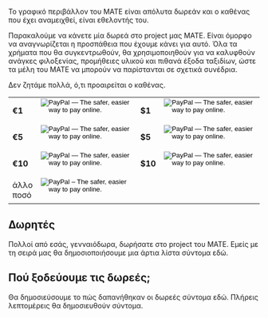 <!--
.. link:
.. description:
.. tags: 
.. date: 2012-05-22 11:54:14
.. title: Donate
.. slug: donate
-->

Το γραφικό περιβάλλον του MATE είναι απόλυτα δωρεάν και ο καθένας που έχει αναμειχθεί, 
είναι εθελοντής του.

Παρακαλούμε να κάνετε μία δωρεά στο project μας MATE. Είναι όμορφο να αναγνωρίζεται η προσπάθεια 
που έχουμε κάνει για αυτό. Όλα τα χρήματα που θα συγκεντρωθούν, θα χρησιμοποιηθούν για να καλυφθούν ανάγκες φιλοξενίας, προμήθειες υλικού και πιθανά έξοδα ταξιδίων, ώστε τα μέλη του ΜΑΤΕ να μπορούν να παρίστανται σε
σχετικά συνέδρια.

Δεν ζητάμε πολλά, ό,τι προαιρείται ο καθένας.

<table width="50%" padding="16px" align="center">
<tbody>
<tr>
<td style="vertical-align: middle;"><b>€1</b></td>
<td style="vertical-align: middle;">
<form action="https://www.paypal.com/cgi-bin/webscr" method="post"><input type="hidden" name="cmd" value="_s-xclick" /> <input type="hidden" name="hosted_button_id" value="4DC8FYHHLBDME" /> <input type="image" name="submit" src="https://www.paypalobjects.com/en_GB/i/btn/btn_donate_SM.gif" alt="PayPal — The safer, easier way to pay online." /> <img src="https://www.paypalobjects.com/it_IT/i/scr/pixel.gif" alt="" width="1" height="1" border="0" /></form></td>
<td style="vertical-align: middle;"><b>$1</b></td>
<td style="vertical-align: middle;">
<form action="https://www.paypal.com/cgi-bin/webscr" method="post"><input type="hidden" name="cmd" value="_s-xclick" /> <input type="hidden" name="hosted_button_id" value="ETVB538XKYPDW" /> <input type="image" name="submit" src="https://www.paypalobjects.com/en_GB/i/btn/btn_donate_SM.gif" alt="PayPal — The safer, easier way to pay online." /> <img src="https://www.paypalobjects.com/it_IT/i/scr/pixel.gif" alt="" width="1" height="1" border="0" /></form></td>
</tr>
<tr>
<td style="vertical-align: middle;"><b>€5</b></td>
<td style="vertical-align: middle;">
<form action="https://www.paypal.com/cgi-bin/webscr" method="post"><input type="hidden" name="cmd" value="_s-xclick" /> <input type="hidden" name="hosted_button_id" value="HMYHLA99YBNJC" /> <input type="image" name="submit" src="https://www.paypalobjects.com/en_GB/i/btn/btn_donate_SM.gif" alt="PayPal — The safer, easier way to pay online." /> <img src="https://www.paypalobjects.com/it_IT/i/scr/pixel.gif" alt="" width="1" height="1" border="0" /></form>
</td>
<td style="vertical-align: middle;"><b>$5</b></td>
<td style="vertical-align: middle;">
<form action="https://www.paypal.com/cgi-bin/webscr" method="post"><input type="hidden" name="cmd" value="_s-xclick" /> <input type="hidden" name="hosted_button_id" value="EH63K9V6VTP9S" /> <input type="image" name="submit" src="https://www.paypalobjects.com/en_GB/i/btn/btn_donate_SM.gif" alt="PayPal — The safer, easier way to pay online." /> <img src="https://www.paypalobjects.com/it_IT/i/scr/pixel.gif" alt="" width="1" height="1" border="0" /></form>
</td>
</tr>
<tr>
<td style="vertical-align: middle;"><b>€10</b></td>
<td style="vertical-align: middle;">
<form action="https://www.paypal.com/cgi-bin/webscr" method="post"><input type="hidden" name="cmd" value="_s-xclick" /> <input type="hidden" name="hosted_button_id" value="GDJ2JZSGQ5WXC" /> <input type="image" name="submit" src="https://www.paypalobjects.com/en_GB/i/btn/btn_donate_SM.gif" alt="PayPal — The safer, easier way to pay online." /> <img src="https://www.paypalobjects.com/it_IT/i/scr/pixel.gif" alt="" width="1" height="1" border="0" /></form>
</td>
<td style="vertical-align: middle;"><b>$10</b></td>
<td style="vertical-align: middle;">
<form action="https://www.paypal.com/cgi-bin/webscr" method="post"><input type="hidden" name="cmd" value="_s-xclick" /> <input type="hidden" name="hosted_button_id" value="S77H9CVFYFYZ4" /> <input type="image" name="submit" src="https://www.paypalobjects.com/en_GB/i/btn/btn_donate_SM.gif" alt="PayPal — The safer, easier way to pay online." /> <img src="https://www.paypalobjects.com/it_IT/i/scr/pixel.gif" alt="" width="1" height="1" border="0" /></form>
</td>
</tr>
<tr>
<td style="vertical-align: middle;">άλλο<br>ποσό</td>
<td>
<form action="https://www.paypal.com/cgi-bin/webscr" method="post" target="_top">
<input type="hidden" name="cmd" value="_s-xclick">
<input type="hidden" name="hosted_button_id" value="X58ZCZ3YA3TLE">
<input type="image" src="https://www.paypalobjects.com/en_GB/i/btn/btn_donate_SM.gif" border="0" name="submit" alt="PayPal – The safer, easier way to pay online.">
<img alt="" border="0" src="https://www.paypalobjects.com/it_IT/i/scr/pixel.gif" width="1" height="1">
</form>
</td>
<td></td>
<td></td>
</tr>
</tbody>
</table>

## Δωρητές

Πολλοί από εσάς, γενναιόδωρα, δωρήσατε στο project του MATE. 
Εμείς με τη σειρά μας θα δημοσιοποιήσουμε μια άρτια λίστα σύντομα εδώ.

## Πού ξοδεύουμε τις δωρεές;

Θα δημοσιεύσουμε το πώς δαπανήθηκαν οι δωρεές σύντομα εδώ. 
Πλήρεις λεπτομέρεις θα δημοσιευθούν σύντομα.
